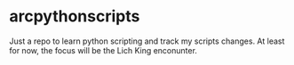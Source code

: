 # arcpythonscripts
Just a repo to learn python scripting and track my scripts changes. At least for now, the focus will be the Lich King enconunter.
